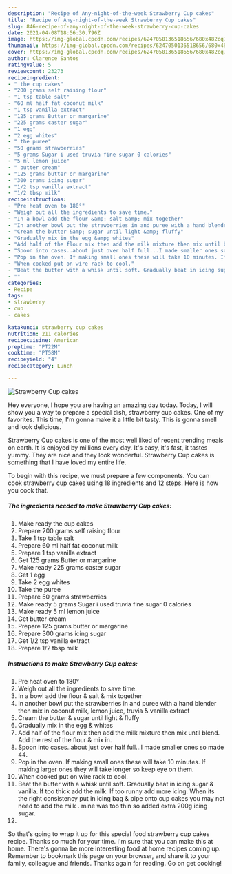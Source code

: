 ```yaml
---
description: "Recipe of Any-night-of-the-week Strawberry Cup cakes"
title: "Recipe of Any-night-of-the-week Strawberry Cup cakes"
slug: 846-recipe-of-any-night-of-the-week-strawberry-cup-cakes
date: 2021-04-08T18:56:30.796Z
image: https://img-global.cpcdn.com/recipes/6247050136518656/680x482cq70/strawberry-cup-cakes-recipe-main-photo.jpg
thumbnail: https://img-global.cpcdn.com/recipes/6247050136518656/680x482cq70/strawberry-cup-cakes-recipe-main-photo.jpg
cover: https://img-global.cpcdn.com/recipes/6247050136518656/680x482cq70/strawberry-cup-cakes-recipe-main-photo.jpg
author: Clarence Santos
ratingvalue: 5
reviewcount: 23273
recipeingredient:
- " the cup cakes"
- "200 grams self raising flour"
- "1 tsp table salt"
- "60 ml half fat coconut milk"
- "1 tsp vanilla extract"
- "125 grams Butter or margarine"
- "225 grams caster sugar"
- "1 egg"
- "2 egg whites"
- " the puree"
- "50 grams strawberries"
- "5 grams Sugar i used truvia fine sugar 0 calories"
- "5 ml lemon juice"
- " butter cream"
- "125 grams butter or margarine"
- "300 grams icing sugar"
- "1/2 tsp vanilla extract"
- "1/2 tbsp milk"
recipeinstructions:
- "Pre heat oven to 180°"
- "Weigh out all the ingredients to save time."
- "In a bowl add the flour &amp; salt &amp; mix together"
- "In another bowl put the strawberries in and puree with a hand blender then mix in coconut milk, lemon juice, truvia &amp; vanilla extract"
- "Cream the butter &amp; sugar until light &amp; fluffy"
- "Gradually mix in the egg &amp; whites"
- "Add half of the flour mix then add the milk mixture then mix until blend. Add the rest of the flour &amp; mix in."
- "Spoon into cases..about just over half full...I made smaller ones so made 44."
- "Pop in the oven. If making small ones these will take 10 minutes. If making larger ones they will take longer so keep eye on them."
- "When cooked put on wire rack to cool."
- "Beat the butter with a whisk until soft. Gradually beat in icing sugar &amp; vanilla. If too thick add the milk. If too runny add more icing. When its the right consistency put in icing bag &amp; pipe onto cup cakes you may not need to add the milk . mine was too thin so added extra 200g icing sugar."
- ""
categories:
- Recipe
tags:
- strawberry
- cup
- cakes

katakunci: strawberry cup cakes 
nutrition: 211 calories
recipecuisine: American
preptime: "PT22M"
cooktime: "PT58M"
recipeyield: "4"
recipecategory: Lunch

---
```



![Strawberry Cup cakes](https://img-global.cpcdn.com/recipes/6247050136518656/680x482cq70/strawberry-cup-cakes-recipe-main-photo.jpg)

Hey everyone, I hope you are having an amazing day today. Today, I will show you a way to prepare a special dish, strawberry cup cakes. One of my favorites. This time, I'm gonna make it a little bit tasty. This is gonna smell and look delicious.

Strawberry Cup cakes is one of the most well liked of recent trending meals on earth. It is enjoyed by millions every day. It's easy, it's fast, it tastes yummy. They are nice and they look wonderful. Strawberry Cup cakes is something that I have loved my entire life.




To begin with this recipe, we must prepare a few components. You can cook strawberry cup cakes using 18 ingredients and 12 steps. Here is how you cook that.

<!--inarticleads1-->

##### The ingredients needed to make Strawberry Cup cakes:

1. Make ready  the cup cakes
1. Prepare 200 grams self raising flour
1. Take 1 tsp table salt
1. Prepare 60 ml half fat coconut milk
1. Prepare 1 tsp vanilla extract
1. Get 125 grams Butter or margarine
1. Make ready 225 grams caster sugar
1. Get 1 egg
1. Take 2 egg whites
1. Take  the puree
1. Prepare 50 grams strawberries
1. Make ready 5 grams Sugar i used truvia fine sugar 0 calories
1. Make ready 5 ml lemon juice
1. Get  butter cream
1. Prepare 125 grams butter or margarine
1. Prepare 300 grams icing sugar
1. Get 1/2 tsp vanilla extract
1. Prepare 1/2 tbsp milk




<!--inarticleads2-->

##### Instructions to make Strawberry Cup cakes:

1. Pre heat oven to 180°
1. Weigh out all the ingredients to save time.
1. In a bowl add the flour &amp; salt &amp; mix together
1. In another bowl put the strawberries in and puree with a hand blender then mix in coconut milk, lemon juice, truvia &amp; vanilla extract
1. Cream the butter &amp; sugar until light &amp; fluffy
1. Gradually mix in the egg &amp; whites
1. Add half of the flour mix then add the milk mixture then mix until blend. Add the rest of the flour &amp; mix in.
1. Spoon into cases..about just over half full...I made smaller ones so made 44.
1. Pop in the oven. If making small ones these will take 10 minutes. If making larger ones they will take longer so keep eye on them.
1. When cooked put on wire rack to cool.
1. Beat the butter with a whisk until soft. Gradually beat in icing sugar &amp; vanilla. If too thick add the milk. If too runny add more icing. When its the right consistency put in icing bag &amp; pipe onto cup cakes you may not need to add the milk . mine was too thin so added extra 200g icing sugar.
1. 




So that's going to wrap it up for this special food strawberry cup cakes recipe. Thanks so much for your time. I'm sure that you can make this at home. There's gonna be more interesting food at home recipes coming up. Remember to bookmark this page on your browser, and share it to your family, colleague and friends. Thanks again for reading. Go on get cooking!
